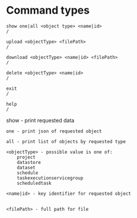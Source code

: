 # Command types


```
show one|all <object type> <name|id>
/

upload <objectType> <filePath>
/

download <objectType> <name|id> <filePath>  
/

delete <objectType> <name|id> 
/

exit
/

help
/

```


show - print requested data

	one - print json of requested object

	all - print list of objects by requested type

    <objectType> - possible value is one of: 
		project 
		datastore 
		dataset 
		schedule  
		taskexecutionservicegroup
		scheduledtask
		
    <name|id> - key identifier for requested object


    <filePath> - full path for file 

